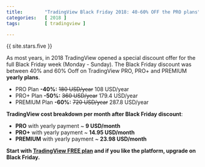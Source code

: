 ```yaml
---
title:        "TradingView Black Friday 2018: 40-60% OFF the PRO plans"
categories:   [ 2018 ]
tags:         [ tradingview ]

---
```


{{ site.stars.five }}

As most years, in 2018 TradingView opened a special discount offer for the full Black Friday week (Monday - Sunday). The Black Friday discount was between 40% and 60% Ooff on TradingView PRO, PRO+ and PREMIUM **yearly plans**.

* PRO Plan **-40%:** <s>180 USD/year</s> 108 USD/year
* PRO+ Plan **-50%:** <s>360 USD/year</s> 179.4 USD/year
* PREMIUM Plan **-60%:** <s>720 USD/year</s> 287.8 USD/year

**TradingView cost breakdown per month after Black Friday discount**:

* **PRO** with yearly payment ~ **9 USD/month**
* **PRO+** with yearly payment ~ **14.95 USD/month**
* **PREMIUM** with yearly payment ~ **23.98 USD/month**


<b>Start with <a href="http://bit.ly/at-tv-ebf-2020" rel="nofollow">TradingView FREE plan</a> and if you like the platform, upgrade on Black Friday.</b>
